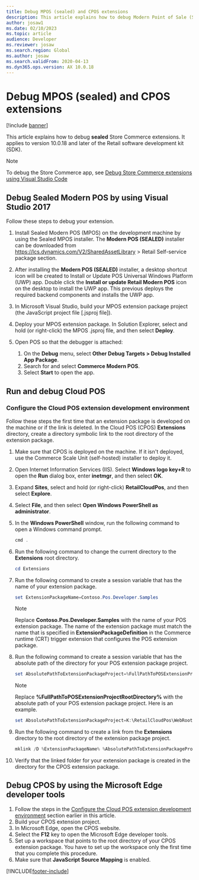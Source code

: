 ```yaml
---
title: Debug MPOS (sealed) and CPOS extensions
description: This article explains how to debug Modern Point of Sale (Sealed) and Cloud POS extensions.
author: josaw1
ms.date: 02/10/2023
ms.topic: article
audience: Developer
ms.reviewer: josaw
ms.search.region: Global
ms.author: josaw
ms.search.validFrom: 2020-04-13
ms.dyn365.ops.version: AX 10.0.18
---
```


# Debug MPOS (sealed) and CPOS extensions

[!include [banner](../../includes/banner.md)]

This article explains how to debug **sealed** Store Commerce extensions. It applies to version 10.0.18 and later of the Retail software development kit (SDK). 

 > [!NOTE]
 > To debug the Store Commerce app, see [Debug Store Commerce extensions using Visual Studio Code](../sc-debug.md)

## Debug Sealed Modern POS by using Visual Studio 2017

Follow these steps to debug your extension.

1. Install Sealed Modern POS (MPOS) on the development machine by using the Sealed MPOS installer. The **Modern POS (SEALED)** installer can be downloaded from  https://lcs.dynamics.com/V2/SharedAssetLibrary > Retail Self-service package section.
2. After installing the **Modern POS (SEALED)** installer, a desktop shortcut icon will be created to Install or Update POS Universal Windows Platform (UWP) app. Double click the **Install or update Retail Modern POS** icon on the desktop to install the UWP app. This previous deploys the required backend components and installs the UWP app.
3. In Microsoft Visual Studio, build your MPOS extension package project (the JavaScript project file \[.jsproj file\]).
4. Deploy your MPOS extension package. In Solution Explorer, select and hold (or right-click) the MPOS .jsproj file, and then select **Deploy**.
5. Open POS so that the debugger is attached:

    1. On the **Debug** menu, select **Other Debug Targets &gt; Debug Installed App Package**.
    2. Search for and select **Commerce Modern POS**.
    3. Select **Start** to open the app.

## Run and debug Cloud POS

### <a name="configure-cloud-pos"></a>Configure the Cloud POS extension development environment

Follow these steps the first time that an extension package is developed on the machine or if the link is deleted. In the Cloud POS (CPOS) **Extensions** directory, create a directory symbolic link to the root directory of the extension package.

1. Make sure that CPOS is deployed on the machine. If it isn't deployed, use the Commerce Scale Unit (self-hosted) installer to deploy it.
2. Open Internet Information Services (IIS). Select **Windows logo key+R** to open the **Run** dialog box, enter **inetmgr**, and then select **OK**.
3. Expand **Sites**, select and hold (or right-click) **RetailCloudPos**, and then select **Explore**.
4. Select **File**, and then select **Open Windows PowerShell as administrator**.
5. In the **Windows PowerShell** window, run the following command to open a Windows command prompt.

    ```powershell
    cmd .
    ```

6. Run the following command to change the current directory to the **Extensions** root directory.

   ```powershell
   cd Extensions
   ```

7. Run the following command to create a session variable that has the name of your extension package.

    ```powershell
    set ExtensionPackageName=Contoso.Pos.Developer.Samples
    ```

    > [!NOTE]
    > Replace **Contoso.Pos.Developer.Samples** with the name of your POS extension package. The name of the extension package must match the name that is specified in **ExtensionPackageDefinition** in the Commerce runtime (CRT) trigger extension that configures the POS extension package.

8. Run the following command to create a session variable that has the absolute path of the directory for your POS extension package project.

    ```powershell
    set AbsolutePathToExtensionPackageProject=%FullPathToPOSExtensionProjectRootDirectory%
    ```

    > [!NOTE]
    > Replace **%FullPathToPOSExtensionProjectRootDirectory%** with the absolute path of your POS extension package project. Here is an example.
    >
    > ```powershell
    > set AbsolutePathToExtensionPackageProject=K:\RetailCloudPos\WebRoot\Extensions\ Contoso.Pos.Developer.Samples
    > ```

9. Run the following command to create a link from the **Extensions** directory to the root directory of the extension package project.

    ```powershell
    mklink /D %ExtensionPackageName% %AbsolutePathToExtensionPackageProject%
    ```

10. Verify that the linked folder for your extension package is created in the directory for the CPOS extension package.

## Debug CPOS by using the Microsoft Edge developer tools

1. Follow the steps in the [Configure the Cloud POS extension development environment](#configure-cloud-pos) section earlier in this article.
2. Build your CPOS extension project.
3. In Microsoft Edge, open the CPOS website.
4. Select the **F12** key to open the Microsoft Edge developer tools.
5. Set up a workspace that points to the root directory of your CPOS extension package. You have to set up the workspace only the first time that you complete this procedure.
6. Make sure that **JavaScript Source Mapping** is enabled.

[!INCLUDE[footer-include](../../../includes/footer-banner.md)]
